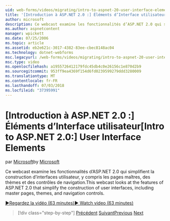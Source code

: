 ```yaml
---
uid: web-forms/videos/migrating/intro-to-aspnet-20-user-interface-elements
title: '[Introduction à ASP.NET 2.0 :] Éléments d’Interface utilisateur | Microsoft Docs'
author: microsoft
description: Ce webcast examine les fonctionnalités d’ASP.NET 2.0 qui simplifient la construction d’interfaces utilisateur, y compris les pages maîtres, des thèmes et des contrôles de navigation.
ms.author: aspnetcontent
manager: wpickett
ms.date: 07/25/2006
ms.topic: article
ms.assetid: eb2e621c-3017-4382-83ee-cbec8148ac04
ms.technology: dotnet-webforms
msc.legacyurl: /web-forms/videos/migrating/intro-to-aspnet-20-user-interface-elements
msc.type: video
ms.openlocfilehash: a1955726412179fdc45db4c0e26156c1e870d2b9
ms.sourcegitcommit: 953ff9ea4369f154d6fd0239599279ddd3280009
ms.translationtype: MT
ms.contentlocale: fr-FR
ms.lasthandoff: 07/03/2018
ms.locfileid: "37395991"
---
```

<a name="intro-to-aspnet-20-user-interface-elements"></a><span data-ttu-id="846d2-103">[Introduction à ASP.NET 2.0 :] Éléments d’Interface utilisateur</span><span class="sxs-lookup"><span data-stu-id="846d2-103">[Intro to ASP.NET 2.0:] User Interface Elements</span></span>
====================
<span data-ttu-id="846d2-104">par [Microsoft](https://github.com/microsoft)</span><span class="sxs-lookup"><span data-stu-id="846d2-104">by [Microsoft](https://github.com/microsoft)</span></span>

<span data-ttu-id="846d2-105">Ce webcast examine les fonctionnalités d’ASP.NET 2.0 qui simplifient la construction d’interfaces utilisateur, y compris les pages maîtres, des thèmes et des contrôles de navigation.</span><span class="sxs-lookup"><span data-stu-id="846d2-105">This webcast looks at the features of ASP.NET 2.0 that simplify the construction of user interfaces, including master pages, themes, and navigation controls.</span></span>

[<span data-ttu-id="846d2-106">&#9654;Regardez la vidéo (63 minutes)</span><span class="sxs-lookup"><span data-stu-id="846d2-106">&#9654; Watch video (63 minutes)</span></span>](https://channel9.msdn.com/Blogs/ASP-NET-Site-Videos/intro-to-aspnet-20-user-interface-elements)

> [!div class="step-by-step"]
> <span data-ttu-id="846d2-107">[Précédent](intro-to-aspnet-20-aspnet-20-fundamentals.md)
> [Suivant](migrating-from-classic-asp-to-aspnet.md)</span><span class="sxs-lookup"><span data-stu-id="846d2-107">[Previous](intro-to-aspnet-20-aspnet-20-fundamentals.md)
[Next](migrating-from-classic-asp-to-aspnet.md)</span></span>
